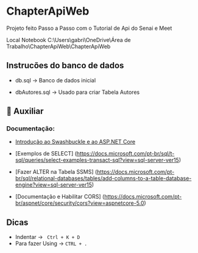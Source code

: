# ChapterApiWeb

Projeto feito Passo a Passo com o Tutorial de Api do Senai e Meet

Local Notebook C:\Users\gabri\OneDrive\Área de Trabalho\ChapterApiWeb\ChapterApiWeb


## Instrucões do banco de dados

* db.sql -> Banco de dados inicial 

* dbAutores.sql -> Usado para criar Tabela Autores



## 📄  Auxiliar

### Documentação:

* [Introdução ao Swashbuckle e ao ASP.NET Core](https://docs.microsoft.com/pt-br/aspnet/core/tutorials/getting-started-with-swashbuckle?view=aspnetcore-6.0&tabs=visual-studio)

* [Exemplos de SELECT] (https://docs.microsoft.com/pt-br/sql/t-sql/queries/select-examples-transact-sql?view=sql-server-ver15) 
 
* [Fazer ALTER na Tabela SSMS] (https://docs.microsoft.com/pt-br/sql/relational-databases/tables/add-columns-to-a-table-database-engine?view=sql-server-ver15)

* [Documentação e Habilitar CORS] (https://docs.microsoft.com/pt-br/aspnet/core/security/cors?view=aspnetcore-5.0)



## Dicas

* Indentar -> ```  Ctrl + K + D ```
* Para fazer Using ->  ``` CTRL + .  ``` 
